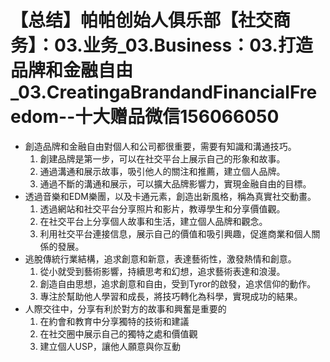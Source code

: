 # 【总结】帕帕创始人俱乐部【社交商务】：03.业务_03.Business：03.打造品牌和金融自由_03.CreatingaBrandandFinancialFreedom--十大赠品微信156066050

-   創造品牌和金融自由對個人和公司都很重要，需要有知識和溝通技巧。
    1.  創建品牌是第一步，可以在社交平台上展示自己的形象和故事。
    2.  通過溝通和展示故事，吸引他人的關注和推薦，建立個人品牌。
    3.  通過不斷的溝通和展示，可以擴大品牌影響力，實現金融自由的目標。
-   透過音樂和EDM樂團，以及卡通元素，創造出新風格，稱為真實社交動畫。
    1.  透過網站和社交平台分享照片和影片，教導學生和分享價值觀。
    2.  在社交平台上分享個人故事和生活，建立個人品牌和觀念。
    3.  利用社交平台連接信息，展示自己的價值和吸引興趣，促進商業和個人關係的發展。
-   逃脫傳統行業結構，追求創意和新意，表達藝術性，激發熱情和創意。
    1.  從小就受到藝術影響，持續思考和幻想，追求藝術表達和浪漫。
    2.  創造自由思想，追求創意和自由，受到Tyror的啟發，追求信仰的動作。
    3.  專注於幫助他人學習和成長，將技巧轉化為科學，實現成功的結果。
-   人際交往中，分享有利於對方的故事和興奮是重要的
    1.  在約會和教育中分享獨特的技術和建議
    2.  在社交圈中展示自己的獨特之處和價值觀
    3.  建立個人USP，讓他人願意與你互動